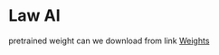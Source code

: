 # Law AI
pretrained weight can we download from link [Weights](https://drive.google.com/drive/folders/1zeYy7GwHFD2Lxz7ouaTQFzHY1UnHPNIQ?usp=sharing)